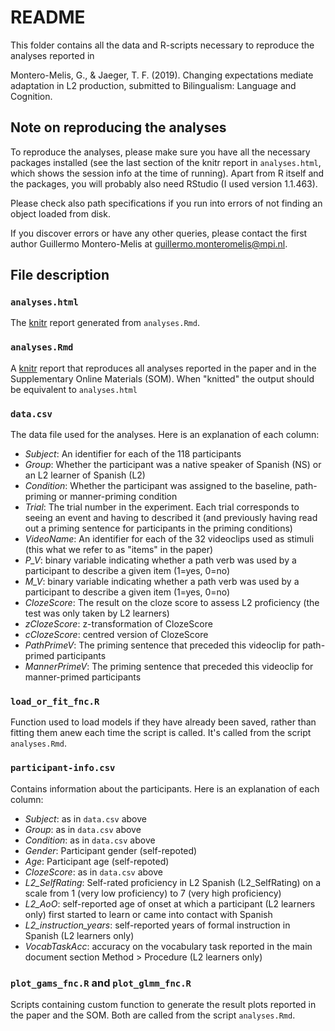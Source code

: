 README
======

This folder contains all the data and R-scripts necessary to reproduce the
analyses reported in

Montero-Melis, G., & Jaeger, T. F. (2019). Changing expectations mediate
adaptation in L2 production, submitted to Bilingualism: Language and Cognition.


Note on reproducing the analyses
--------------------------------

To reproduce the analyses, please make sure you have all the necessary
packages installed (see the last section of the knitr report in `analyses.html`,
which shows the session info at the time of running). Apart from R itself and
the packages, you will probably also need RStudio (I used version 1.1.463).

Please check also path specifications if you run into errors of not finding
an object loaded from disk.

If you discover errors or have any other queries, please contact the first
author Guillermo Montero-Melis at <guillermo.monteromelis@mpi.nl>.


File description
----------------


### `analyses.html`

The [knitr](https://yihui.name/knitr/) report generated from `analyses.Rmd`.


### `analyses.Rmd`

A [knitr](https://yihui.name/knitr/) report that reproduces all analyses reported
in the paper and in the Supplementary Online Materials (SOM). When "knitted" the
output should be equivalent to `analyses.html`


### `data.csv`

The data file used for the analyses. Here is an explanation of each column:

- *Subject*: An identifier for each of the 118 participants
- *Group*: Whether the participant was a native speaker of Spanish (NS) or an
L2 learner of Spanish (L2)
- *Condition*: Whether the participant was assigned to the baseline, path-priming
or manner-priming condition
- *Trial*: The trial number in the experiment. Each trial corresponds to seeing
an event and having to described it (and previously having read out a priming
sentence for participants in the priming conditions)
- *VideoName*: An identifier for each of the 32 videoclips used as stimuli
(this what we refer to as "items" in the paper)
- *P_V*: binary variable indicating whether a path verb was used by a participant
to describe a given item (1=yes, 0=no)
- *M_V*: binary variable indicating whether a path verb was used by a participant
to describe a given item (1=yes, 0=no)
- *ClozeScore*: The result on the cloze score to assess L2 proficiency (the test
was only taken by L2 learners)
- *zClozeScore*: z-transformation of ClozeScore
- *cClozeScore*: centred version of ClozeScore 
- *PathPrimeV*: The priming sentence that preceded this videoclip for
path-primed participants
- *MannerPrimeV*: The priming sentence that preceded this videoclip for
manner-primed participants


### `load_or_fit_fnc.R`

Function used to load models if they have already been saved,  rather than
fitting them anew each time the script is called. It's called from the script
`analyses.Rmd`.


### `participant-info.csv`

Contains information about the participants. Here is an explanation of each
column:

- *Subject*:   as in `data.csv` above
- *Group*:     as in `data.csv` above
- *Condition*: as in `data.csv` above
- *Gender*: Participant gender (self-repoted)
- *Age*: Participant age (self-repoted)
- *ClozeScore*: as in `data.csv` above
- *L2_SelfRating*: Self-rated proficiency in L2 Spanish (L2_SelfRating) on a
scale from 1 (very low proficiency) to 7 (very high proficiency)
- *L2_AoO*: self-reported age of onset at which a participant (L2 learners
only) first started to learn or came into contact with Spanish
- *L2_instruction_years*: self-reported years of formal instruction in Spanish
(L2 learners only)
- *VocabTaskAcc*: accuracy on the vocabulary task reported in the main document
section Method > Procedure (L2 learners only)


### `plot_gams_fnc.R` and `plot_glmm_fnc.R`

Scripts containing custom function to generate the result plots reported in
the paper and the SOM. Both are called from the script `analyses.Rmd`. 

